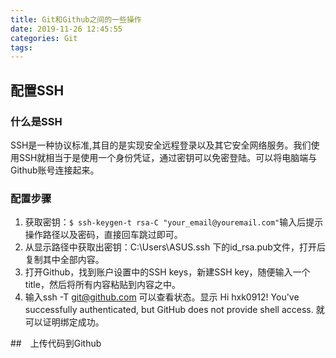 ```yaml
---
title: Git和Github之间的一些操作
date: 2019-11-26 12:45:55
categories: Git
tags:
---
```


## 配置SSH

### 什么是SSH

SSH是一种协议标准,其目的是实现安全远程登录以及其它安全网络服务。我们使用SSH就相当于是使用一个身份凭证，通过密钥可以免密登陆。可以将电脑端与Github账号连接起来。

### 配置步骤

1. 获取密钥：`$ ssh-keygen-t rsa-C "your_email@youremail.com"`输入后提示操作路径以及密码，直接回车跳过即可。
2. 从显示路径中获取出密钥：C:\Users\ASUS\.ssh 下的id_rsa.pub文件，打开后复制其中全部内容。
3. 打开Github，找到账户设置中的SSH keys，新建SSH key，随便输入一个title，然后将所有内容粘贴到内容之中。
4. 输入ssh -T git@github.com 可以查看状态。显示 Hi hxk0912! You've successfully authenticated, but GitHub does not provide shell access. 就可以证明绑定成功。


##　上传代码到Github